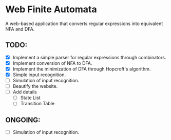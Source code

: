 # Web Finite Automata

A web-based application that converts regular expressions into equivalent NFA and DFA.

## TODO:

- [x] Implement a simple parser for regular expressions through combinators.
- [x] Implement conversion of NFA to DFA.
- [x] Implement the minimization of DFA through Hopcroft's algorithm.
- [x] Simple input recognition.
- [ ] Simulation of input recognition.
- [ ] Beautify the website.
- [ ] Add details
  - [ ] State List
  - [ ] Transition Table

## ONGOING:

- [ ] Simulation of input recognition.
